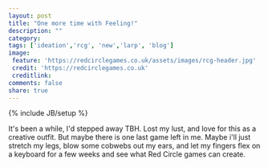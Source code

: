 ```yaml
---
layout: post
title: "One more time with Feeling!"
description: ""
category:
tags: ['ideation','rcg', 'new','larp', 'blog']
image:
 feature: 'https://redcirclegames.co.uk/assets/images/rcg-header.jpg'
 credit: 'https://redcirclegames.co.uk'
 creditlink:
comments: false
share: true
---
```

{% include JB/setup %}

It's been a while, I'd stepped away TBH. Lost my lust, and love for this as a creative outfit. But maybe there is one last game left in me. Maybe i'll just stretch my legs, blow some cobwebs out my ears, and let my fingers flex on a keyboard for a few weeks and see what Red Circle games can create.
